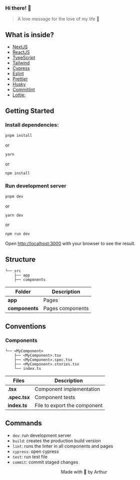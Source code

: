 ### Hi there! 👋

> A love message for the love of my life 🤍

## What is inside?

- [NextJS](https://nextjs.org/docs)
- [ReactJS](https://reactjs.org)
- [TypeScript](https://www.typescriptlang.org)
- [Tailwind](https://tailwindcss.com/)
- [Cypress](https://www.cypress.io/)
- [Eslint](https://eslint.org)
- [Prettier](https://prettier.io)
- [Husky](https://github.com/typicode/husky)
- [Commitlint](https://commitlint.js.org/#/)
- [Lottie](https://lottiefiles.com/);

## Getting Started

### Install dependencies:

```bash
pnpm install
```

or

```bash
yarn
```

or

```bash
npm install
```

### Run development server

```bash
pnpm dev
```

or

```bash
yarn dev
```

or

```bash
npm run dev
```

Open [http://localhost:3000](http://localhost:3000) with your browser to see the result.

## Structure

```
└── src
    ├── app
    ├── components
```

| Folder         | Description                                          |
| ----------     | -------------------------------------------          |
| **app**        | Pages                                                |
| **components** | Pages components                                     |

## Conventions

### Components

```
└── <MyComponent>
    ├── <MyComponent>.tsx
    ├── <MyComponent>.spec.tsx
    ├── <MyComponent>.stories.tsx
    └── index.ts
```

| Files           | Description                                    |
| --------------- | ---------------------------------------------- |
| **.tsx**        | Component implementation                       |
| **.spec.tsx**   | Component tests                                |
| **index.ts**    | File to export the component                   |

## Commands

- `dev`: run development server
- `build`: creates the production build version
- `lint`: runs the linter in all components and pages
- `cypress`: open cypress
- `test`: run test file
- `commit`: commit staged changes

<p align="center">Made with 🤍 by Arthur</p>
